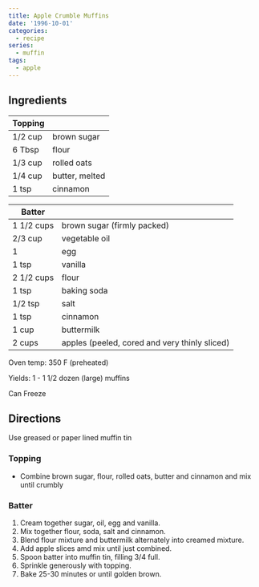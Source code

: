 ```yaml
---
title: Apple Crumble Muffins
date: '1996-10-01'
categories:
  - recipe
series:
  - muffin
tags:
  - apple
---
```


## Ingredients

|Topping||
|---|---|
|1/2 cup |   brown sugar|
|6 Tbsp |   flour|
|1/3 cup |   rolled oats|
|1/4 cup |   butter, melted|
|1 tsp |   cinnamon|

|Batter||
|---|---|
|1 1/2 cups |   brown sugar (firmly packed)|
|2/3 cup |   vegetable oil|
|1 |               egg|
|1 tsp |   vanilla|
|2 1/2 cups |   flour|
|1 tsp |   baking soda|
|1/2 tsp |   salt|
|1 tsp |   cinnamon|
|1 cup |   buttermilk|
|2 cups |   apples (peeled, cored and very thinly sliced)|

Oven temp: 350 F (preheated)

Yields: 1 - 1 1/2 dozen (large) muffins

Can Freeze

## Directions

Use greased or paper lined muffin tin

### Topping

* Combine brown sugar, flour, rolled oats, butter and cinnamon and mix until
crumbly

### Batter

1. Cream together sugar, oil, egg and vanilla.
2. Mix together flour, soda, salt and cinnamon.
3. Blend flour mixture and buttermilk alternately into creamed mixture.
4. Add apple slices amd mix until just combined.
5. Spoon batter into muffin tin, filling 3/4 full.
6. Sprinkle generously with topping.
7. Bake 25-30 minutes or until golden brown.

